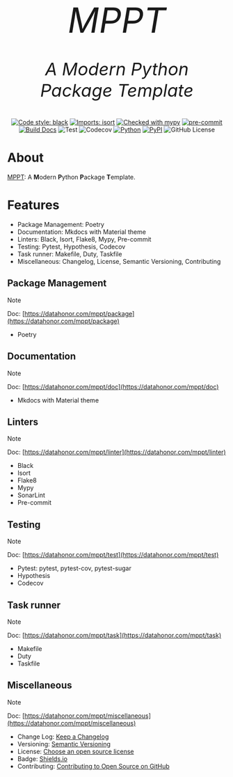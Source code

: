 <p align="center" style="font-size:80px; margin:0px 10px 0px 10px">
    <em>MPPT</em>
</p>
<p align="center", style="font-size: 40px">
    <em>A Modern Python Package Template
</em>
</p>

<center>

[![Code style: black](https://img.shields.io/badge/code%20style-black-000000.svg)](https://github.com/psf/black)
[![Imports: isort](https://img.shields.io/badge/%20imports-isort-%231674b1?style=flat&labelColor=ef8336)](https://pycqa.github.io/isort/)
[![Checked with mypy](https://www.mypy-lang.org/static/mypy_badge.svg)](https://mypy-lang.org/)
[![pre-commit](https://img.shields.io/badge/pre--commit-enabled-brightgreen?logo=pre-commit)](https://github.com/pre-commit/pre-commit)
[![Build Docs](https://github.com/shenxiangzhuang/mppt/actions/workflows/build_docs.yaml/badge.svg)](https://github.com/shenxiangzhuang/mppt/actions/workflows/build_docs.yaml)
![Test](https://github.com/shenxiangzhuang/mppt/actions/workflows/test.yaml/badge.svg)
![Codecov](https://codecov.io/gh/shenxiangzhuang/mppt/branch/master/graph/badge.svg)
[![Python](https://img.shields.io/badge/Python-3.8,%203.9,%203.10,%203.11-blue)]()
[![PyPI](https://img.shields.io/pypi/v/mppt)](https://pypi.org/project/mppt/)
![GitHub License](https://img.shields.io/github/license/shenxiangzhuang/mppt)

</center>

# About
[MPPT](https://github.com/shenxiangzhuang/mppt): A **M**odern **P**ython **P**ackage **T**emplate.

# Features
- Package Management: Poetry
- Documentation: Mkdocs with Material theme
- Linters: Black, Isort, Flake8, Mypy, Pre-commit
- Testing: Pytest, Hypothesis, Codecov
- Task runner: Makefile, Duty, Taskfile
- Miscellaneous: Changelog, License, Semantic Versioning, Contributing

## Package Management
> [!NOTE]
> Doc: [https://datahonor.com/mppt/package](https://datahonor.com/mppt/package)

- Poetry


## Documentation
> [!NOTE]
> Doc: [https://datahonor.com/mppt/doc](https://datahonor.com/mppt/doc)

- Mkdocs with Material theme

## Linters
> [!NOTE]
> Doc: [https://datahonor.com/mppt/linter](https://datahonor.com/mppt/linter)

- Black
- Isort
- Flake8
- Mypy
- SonarLint
- Pre-commit


## Testing
> [!NOTE]
> Doc: [https://datahonor.com/mppt/test](https://datahonor.com/mppt/test)

- Pytest: pytest, pytest-cov, pytest-sugar
- Hypothesis
- Codecov

## Task runner
> [!NOTE]
> Doc: [https://datahonor.com/mppt/task](https://datahonor.com/mppt/task)

- Makefile
- Duty
- Taskfile

## Miscellaneous
> [!NOTE]
> Doc: [https://datahonor.com/mppt/miscellaneous](https://datahonor.com/mppt/miscellaneous)

- Change Log: [Keep a Changelog](https://keepachangelog.com/en/1.1.0/)
- Versioning: [Semantic Versioning](https://semver.org/)
- License: [Choose an open source license](https://choosealicense.com/)
- Badge: [Shields.io](https://shields.io/)
- Contributing: [Contributing to Open Source on GitHub](https://guides.github.com/activities/contributing-to-open-source/)
